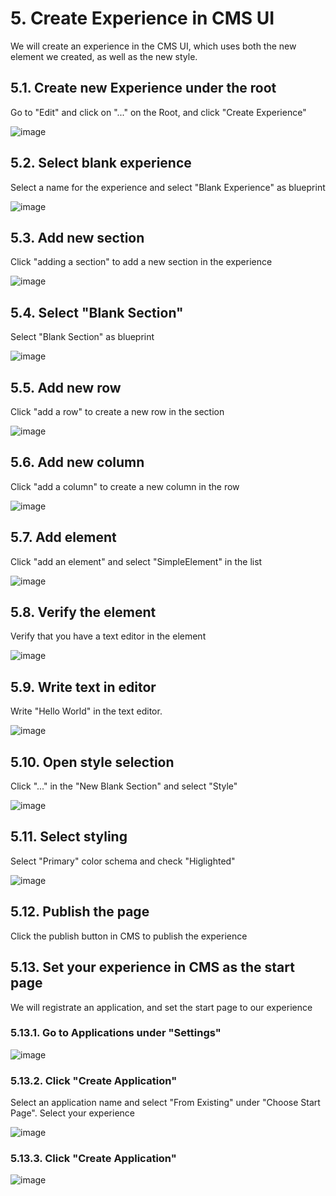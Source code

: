 # 5. Create Experience in CMS UI
We will create an experience in the CMS UI, which uses both the new element we created, as well as the new style.

## 5.1. Create new Experience under the root
Go to "Edit" and click on "..." on the Root, and click "Create Experience"

![image](https://github.com/user-attachments/assets/6d68dfaf-6370-4114-8a72-fda5679600d7)

## 5.2. Select blank experience
Select a name for the experience and select "Blank Experience" as blueprint

![image](https://github.com/user-attachments/assets/2b85c394-fa27-42c1-8ad5-8400c045030e)

## 5.3. Add new section
Click "adding a section" to add a new section in the experience

![image](https://github.com/user-attachments/assets/4a926845-15c5-48ef-ab5f-4bca79a88f1b)

## 5.4. Select "Blank Section"
Select "Blank Section" as blueprint

![image](https://github.com/user-attachments/assets/226d3ae0-af92-491b-aba1-4317c6dbce6b)

## 5.5. Add new row
Click "add a row" to create a new row in the section

![image](https://github.com/user-attachments/assets/74d57f60-28cf-4a26-bd71-147471fde147)

## 5.6. Add new column
Click "add a column" to create a new column in the row

![image](https://github.com/user-attachments/assets/e14e1faf-bb20-4885-b7d9-9afb661b5969)

## 5.7. Add element
Click "add an element" and select "SimpleElement" in the list

![image](https://github.com/user-attachments/assets/a5d9a548-27d5-403e-9717-163c9b83230e)

## 5.8. Verify the element
Verify that you have a text editor in the element

![image](https://github.com/user-attachments/assets/da8b1501-f893-4e42-995b-d6272c45cd54)

## 5.9. Write text in editor
Write "Hello World" in the text editor.

![image](https://github.com/user-attachments/assets/f0ab7818-ca90-4837-bf35-5f1083c1efc5)

## 5.10. Open style selection
Click "..." in the "New Blank Section" and select "Style"

![image](https://github.com/user-attachments/assets/126e07cb-9b50-439a-ae5d-d4922e30bf2f)

## 5.11. Select styling
Select "Primary" color schema and check "Higlighted"

![image](https://github.com/user-attachments/assets/02488699-246a-4542-8aff-cc1358b2dba2)

## 5.12. Publish the page
Click the publish button in CMS to publish the experience

## 5.13. Set your experience in CMS as the start page
We will registrate an application, and set the start page to our experience

### 5.13.1. Go to Applications under "Settings"
![image](https://github.com/user-attachments/assets/680d3551-5448-469e-9931-c81850728dd4)

### 5.13.2. Click "Create Application"
Select an application name and select "From Existing" under "Choose Start Page". Select your experience

![image](https://github.com/user-attachments/assets/293cf651-1e03-4503-b1f1-d0f637cfb634)

### 5.13.3. Click "Create Application"
![image](https://github.com/user-attachments/assets/5be88ecb-b7af-4576-b8b3-2c3167b58cd8)
